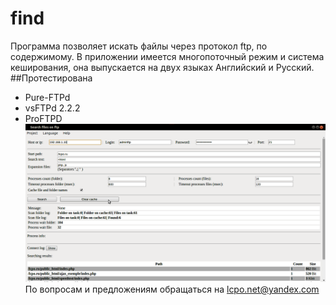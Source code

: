 # find
Программа позволяет искать файлы через протокол ftp, по содержимому.
В приложении имеется многопоточный режим и система кеширования, она выпускается на двух языках Английский и Русский.
##Протестирована
- Pure-FTPd
- vsFTPd 2.2.2
- ProFTPD 
![alt tag](https://github.com/lcpo/find/blob/master/print_en.png?raw=true) 
По вопросам и предложениям обращаться на lcpo.net@yandex.com
